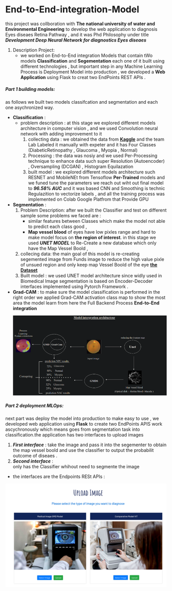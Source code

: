 # End-to-End-integration-Model
this project was collboration with **The national university of water and Environmental Engineering** to develop the web application to diagnosis Eyes diseaes Retina Pathway , and it was Phd Philosophy under title ***Development Deep Neural Network for diagnostics Eyes diseaes***
1. Description Project:
   - we worked on End-to-End integration Models that contain tWo models **Classification** and **Segementation** each one of it built using different technologies , but important step in any Machine Learning Process is Deployment Model into production , we developed a **Web Application** using Flask to creat two EndPoints REST APIs . 

##### Part 1 building models:
as follows we built two models classifcation and segmentation and each one asychronized way. 

* **Classification** :
    - problem description :
      at this stage we explored different models architecture in computer vision , and we used Convolution neural network with adding improvement to it 
      1. collecting data :
         we obtained the data from [**Kaggle**](https://www.kaggle.com/competitions/diabetic-retinopathy-detection/data) and the team Lab Labeled it manually with expeter and it has Four Classes (DiabeticRetinopathy , Glaucoma , Myopia , Normal)
      2. Processing :
         the data was nosiy and we used Per-Processing technique to enhance data such 
         super Resolution (Autoencoder) , Oversampling (DCGAN) , Histogram Equilazation 
      3. built model :
         we explored different models architecture such RESNET and MobileNEt from Tensoflow **Per-Trained** models and we funed tune the parameters we reach out wiht out final model to ***96.58% AUC*** and it was based CNN and Smoothing is technic Regulazition to vectorize labels , and all the training process was implemented on Colab Google Platfrom that Provide GPU
* **Segmentation** :
    1. Problem Description:
      after we built the Classifier and test on different sample some problems we faced are :
        - similar features between Classes which make the model not able to predict each class good , 
        - **Map vessel blood** of eyes have low pixles range and hard to make model focus on **the region of interest**. in this stage we used ***UNET MODEL***  to Re-Create a new database which only have the Map Vessel Boold , 
    2. collecing data:
       the main goal of this model is re-creating segemented image from Funds image to reduce the high value pixle of unsued region and only keep map Vessel Boold of the eye [**the Dataset**](https://drive.grand-challenge.org/) 
    3. Built model :
       we used UNET model architecture since widly used in Biomedical Image segmentation is based on Encoder-Decoder interfaces implemented using Pytorch Framework . 
* **Grad-CAM** : 
    to make sure the model classification is performed in the right order we applied Grad-CAM activation class map to show the most area the model learn from 
    here the Full Backend Process **End-to-End integration**
    <p align="center">
  <img src="./img/intergration.png" width="650" title="hover text">
     </p>
##### Part 2 deployment MLOps:
next part was deploy the model into production to make easy to use , we developed web application using **Flask** to create two EndPoints APIS  work ascychronously which means goes from segmentation task into classification.the application has two interfaces to upload images 
1. ***First interface*** : 
      take the image and pass it into the segementer to obtain the map vessel boold and use the classifier to output the probabilit outcome of diseaes . 
2. ***Second interface*** :  
      only has the Classifier whihout need to segmente the image   

* the interfaces are the Endpoints RESt APIs : 
 <p align="center">
  <img src="./img/interfaceapp.png" width="650" title="hover text">
     </p>        
      





